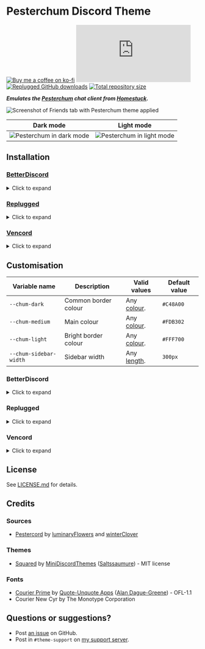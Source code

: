 [wiki]:             https://mspaintadventures.fandom.com/wiki/Chat_client#Pesterchum
[homestuck]:        https://www.homestuck.com/story/25

[screenshot]:       https://minidiscordthemes.github.io/Pesterchum/preview/chum.png
[dark]:             https://minidiscordthemes.github.io/Pesterchum/preview/dark.png
[light]:            https://minidiscordthemes.github.io/Pesterchum/preview/light.png

[css-color]:        https://developer.mozilla.org/en-US/docs/Web/CSS/color_value
[css-length]:       https://developer.mozilla.org/en-US/docs/Web/CSS/length
[discord]:          https://discord.gg/uy8nKQVatp

[BetterDiscord]:    https://betterdiscord.app/
[Replugged]:        https://replugged.dev/
[Vencord]:          https://vencord.dev/

[shield-donate]:    https://img.shields.io/badge/Donate-ko--fi-orange?style=flat-square&logo=kofi&logoColor=orange
[ko-fi]:            https://ko-fi.com/saltssaumure "Buy me a coffee!"

[shield-css-dl]:    https://img.shields.io/github/downloads/MiniDiscordThemes/Pesterchum/Pesterchum.theme.css?color=purple&label=Downloads&style=flat-square
[shield-asar-dl]:   https://img.shields.io/github/downloads/MiniDiscordThemes/Pesterchum/net.saltssaumure.Pesterchum.asar?color=purple&label=Downloads&style=flat-square
[shield-repo-size]: https://img.shields.io/github/repo-size/MiniDiscordThemes/Pesterchum?label=Repository&style=flat-square "Total size"

[github]:           https://github.com/MiniDiscordThemes/Pesterchum
[issues]:           https://github.com/MiniDiscordThemes/Pesterchum/issues
[license]:          https://github.com/MiniDiscordThemes/Pesterchum/blob/main/LICENSE
[.theme.css]:       https://github.com/MiniDiscordThemes/Pesterchum/blob/main/Pesterchum.theme.css

[release-bd]:       https://betterdiscord.app/theme/?id=000 "BetterDiscord store page"
[release-rp]:       https://replugged.dev/store/net.saltssaumure.Pesterchum "Replugged store page"
[release-css-gh]:   https://github.com/MiniDiscordThemes/Pesterchum/releases/latest/download/Pesterchum.theme.css "Get latest release"
[release-rp-gh]:    https://github.com/MiniDiscordThemes/Pesterchum/releases/latest/download/net.saltssaumure.Pesterchum.asar "Get latest release"

# Pesterchum Discord Theme
[![Buy me a coffee on ko-fi][shield-donate]][ko-fi]
[![CSS GitHub downloads][shield-css-dl]][release-css-gh]
[![Replugged GitHub downloads][shield-asar-dl]][release-rp-gh]
[![Total repository size][shield-repo-size]][github]

***Emulates the [Pesterchum][wiki] chat client from [Homestuck][homestuck].***

![Screenshot of Friends tab with Pesterchum theme applied][screenshot]

|            Dark mode             |             Light mode             |
| :------------------------------: | :--------------------------------: |
| ![Pesterchum in dark mode][dark] | ![Pesterchum in light mode][light] |

## Installation

### [BetterDiscord][BetterDiscord]
<details><summary>Click to expand</summary>

1. Download `Pesterchum.theme.css`:
    - [GitHub][release-css-gh]
2. Place the file in the themes folder:
    - `Settings` > `BetterDiscord` > `Themes` > `Open Themes Folder`
3. Toggle on the theme card.
</details>

### [Replugged][Replugged]
<details><summary>Click to expand</summary>

#### Automatic
1. Click to install:
    - [Replugged store][release-rp]
#### Manual
1. Download `net.saltssaumure.Pesterchum.asar`:
    - [GitHub][release-rp-gh]
2. Place the file in the themes folder:
    - `Settings` > `Replugged` > `Themes` > `Open Themes Folder`
3. Click `Load Missing Themes` and toggle on the theme card.
</details>

### [Vencord][Vencord]
<details><summary>Click to expand</summary>

#### Local
1. Download `Pesterchum.theme.css`:
    - [GitHub][release-css-gh]
2. Place the file in the themes folder:
    - `Settings` > `Vencord` > `Themes` > `Local Themes` > `Open Themes Folder`
3. Click `Load missing Themes` and toggle on the theme card.
#### Online
1. Paste the link in `Settings` > `Vencord` > `Themes` > `Online Themes`:
    - `https://minidiscordthemes.github.io/Pesterchum/Pesterchum.theme.css`
</details>

## Customisation

| Variable name          | Description          | Valid values              | Default value |
| ---------------------- | -------------------- | ------------------------- | ------------- |
| `--chum-dark`          | Common border colour | Any [colour][css-color].  | `#C48A00`     |
| `--chum-medium`        | Main colour          | Any [colour][css-color].  | `#FDB302`     |
| `--chum-light`         | Bright border colour | Any [colour][css-color].  | `#FFF700`     |
| `--chum-sidebar-width` | Sidebar width        | Any [length][css-length]. | `300px`       |

### BetterDiscord
<details><summary>Click to expand</summary>

1. Open `Settings` > `BetterDiscord` > `Themes`.
2. Click the pencil icon on this theme.
3. Edit the variable values and save changes.
</details>

### Replugged
<details><summary>Click to expand</summary>

1. Enable `Automatically Apply Quick CSS` in `Settings` > `Replugged` > `General`.
1. Open `Settings` > `Replugged` > `Quick CSS`.
3. Copy and paste lines 15-21 of [`Pesterchum.theme.css`][.theme.css].
3. Edit the variable values and save.
</details>

### Vencord
<details><summary>Click to expand</summary>

#### Local
2. `Open Themes Folder` in `Settings` > `Vencord` > `Themes` > `Local Themes`
3. Open `Pesterchum.theme.css` with your favourite text editor.
4. Edit the variable values and save.
#### Online
1. `Enable Custom CSS` in `Settings` > `Vencord` > `Vencord` and click `Open QuickCSS File`.
2. Copy and paste lines 15-21 of [`Pesterchum.theme.css`][.theme.css].
3. Edit the variable values.
</details>

## License
See [LICENSE.md][license] for details.

## Credits
### Sources
[pestercord]:   https://github.com/luminaryFlowers/Pesterchum-Discord-Theme
- [Pestercord][pestercord] by [luminaryFlowers](https://github.com/luminaryFlowers) and [winterClover](https://github.com/winterClover)

### Themes
[squared]:      https://github.com/MiniDiscordThemes/Squared
- [Squared][squared] by [MiniDiscordThemes](https://github.com/MiniDiscordThemes) ([Saltssaumure](https://github.com/Saltssaumure)) - MIT license

### Fonts
[courierprime]: https://github.com/quoteunquoteapps/CourierPrime
- [Courier Prime][courierprime] by [Quote-Unquote Apps](https://github.com/quoteunquoteapps) ([Alan Dague-Greene](https://github.com/a-dg)) - OFL-1.1
- Courier New Cyr by The Monotype Corporation

## Questions or suggestions?
- Post [an issue][issues] on GitHub.
- Post in `#theme-support` on [my support server][discord].